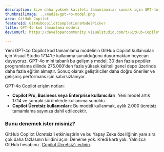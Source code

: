 ```yaml
---
description: Size daha yüksek kaliteli tamamlamalar sunmak için GPT-4o Copilot kod tamamlama modelini sunuyoruz.
thumbnailImage: ../media/gpt-4o-model.png
area: GitHub Copilot
featureId: GitHubCopilotCompletionsModelPicker
title: GPT-4o kod tamamlama modeli
devComUrl: https://developercommunity.visualstudio.com/t/GitHub-Copilot-Lags-Behind-GPT-4o-in-Dev/10725256

---
```



Yeni GPT-4o Copilot kod tamamlama modelinin GitHub Copilot kullanıcıları için Visual Studio 17.14'te kullanıma sunulduğunu duyurmaktan heyecan duyuyoruz. GPT-4o mini tabanlı bu gelişmiş model, 30'dan fazla popüler programlama dilinde 275.000'den fazla yüksek kaliteli genel depo üzerinde daha fazla eğitim almıştır. Sonuç olarak geliştiriciler daha doğru öneriler ve gelişmiş performans için sabırsızlanıyor.

GPT-4o Copilot erişim notları:

- **Copilot Pro, Business veya Enterprise kullanıcıları**: Yeni model artık 17.14 ve sonraki sürümlerde kullanıma sunuldu.
- **Copilot Ücretsiz kullanıcıları**: Bu modeli kullanmak, aylık 2.000 ücretsiz tamamlama sayınıza dahil edilecektir.

### Bunu denemek ister misiniz?
GitHub Copilot Ücretsiz'i etkinleştirin ve bu Yapay Zeka özelliğinin yanı sıra çok daha fazlasının kilidini açın.
Deneme yok. Kredi kartı yok. Yalnızca GitHub hesabınız. [Copilot Ücretsiz'i edinin](https://github.com/settings/copilot).
